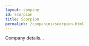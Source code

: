 ```yaml
---
layout: company
id: scorpion
title: Scorpion
permalink: /companies/scorpion.html
---
```


Company details...